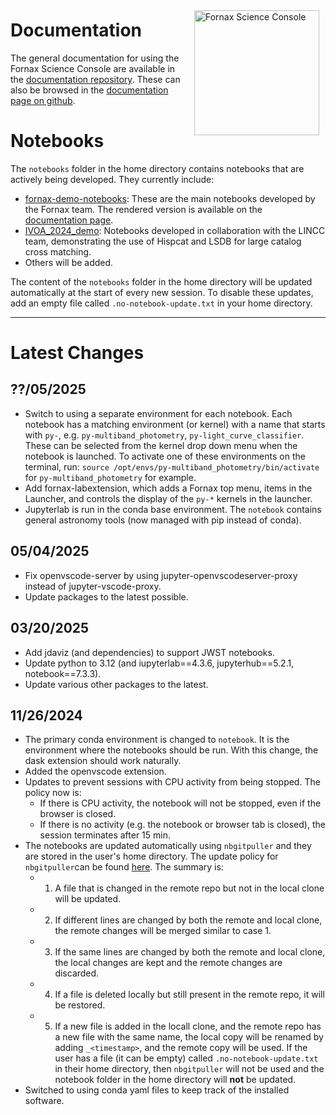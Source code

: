 
<img src="https://nasa-fornax.github.io/fornax-demo-notebooks/_static/fornax_logo.png" alt="Fornax Science Console"
    style="float: right; width: 200px; margin: 10px;" />

# Documentation
The general documentation for using the Fornax Science Console are available in the 
[documentation repository](fornax-documentation/README.md). These can also be browsed
in the [documentation page on github](https://nasa-fornax.github.io/fornax-demo-notebooks/#user-documentation).

# Notebooks
The `notebooks` folder in the home directory contains notebooks that are actively being
developed. They currently include:
- [fornax-demo-notebooks](fornax-demo-notebooks/README.md): These are the main notebooks developed
  by the Fornax team. The rendered version is available on the
  [documentation page](https://nasa-fornax.github.io/fornax-demo-notebooks).
- [IVOA_2024_demo](IVOA_2024_demo/README.md): Notebooks developed in collaboration with the LINCC team,
  demonstrating the use of Hispcat and LSDB for large catalog cross matching.
- Others will be added.

The content of the `notebooks` folder in the home directory will be updated automatically
at the start of every new session. To disable these updates, add an empty file called
`.no-notebook-update.txt` in your home directory.

---
# Latest Changes

## ??/05/2025
- Switch to using a separate environment for each notebook. Each notebook has a matching
  environment (or kernel) with a name that starts with `py-`, e.g. `py-multiband_photometry`,
  `py-light_curve_classifier`. These can be selected from the kernel drop down menu when the 
  notebook is launched. To activate one of these environments on the terminal, run:
  `source /opt/envs/py-multiband_photometry/bin/activate` for `py-multiband_photometry` for example.
- Add fornax-labextension, which adds a Fornax top menu, items in the Launcher, and controls the
  display of the `py-*` kernels in the launcher.
- Jupyterlab is run in the conda base environment. The `notebook` contains general astronomy
  tools (now managed with pip instead of conda).


## 05/04/2025
- Fix openvscode-server by using jupyter-openvscodeserver-proxy instead of jupyter-vscode-proxy.
- Update packages to the latest possible.

## 03/20/2025
- Add jdaviz (and dependencies) to support JWST notebooks.
- Update python to 3.12 (and iupyterlab==4.3.6, jupyterhub==5.2.1, notebook==7.3.3).
- Update various other packages to the latest.

## 11/26/2024
- The primary conda environment is changed to `notebook`. It is the environment
where the notebooks should be run. With this change, the dask extension should
work naturally.
- Added the openvscode extension.
- Updates to prevent sessions with CPU activity from being stopped. The policy now is:
    - If there is CPU activity, the notebook will not be stopped, even if the browser
    is closed.
    - If there is no activity (e.g. the notebook or browser tab is closed),
    the session terminates after 15 min. 
- The notebooks are updated automatically using `nbgitpuller` and they are
stored in the user's home directory. The update policy for `nbgitpuller`can be found
[here](https://nbgitpuller.readthedocs.io/en/latest/topic/automatic-merging.html#topic-automatic-merging).
The summary is:
    - 1. A file that is changed in the remote repo but not in the local clone will be updated.
    - 2. If different lines are changed by both the remote and local clone, the remote
    changes will be merged similar to case 1.
    - 3. If the same lines are changed by both the remote and local clone, the local
    changes are kept and the remote changes are discarded.
    - 4. If a file is deleted locally but still present in the remote repo, it will be restored.
    - 5. If a new file is added in the locall clone, and the remote repo has a new file with
    the same name, the local copy will be renamed by adding `_<timestamp>`, and the remote copy
    will be used.
If the user has a file (it can be empty) called `.no-notebook-update.txt` in their home
directory, then `nbgitpuller` will not be used and the notebook folder in the home
directory will **not** be updated.
- Switched to using conda yaml files to keep track of the installed software.